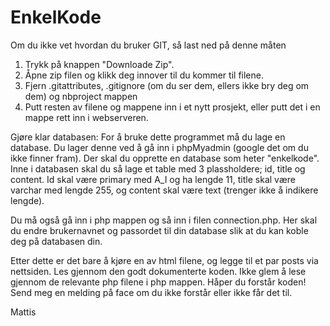 # EnkelKode

Om du ikke vet hvordan du bruker GIT, så last ned på denne måten
1. Trykk på knappen "Downloade Zip".
2. Åpne zip filen og klikk deg innover til du kommer til filene.
3. Fjern .gitattributes, .gitignore (om du ser dem, ellers ikke bry deg om dem) og nbproject mappen
4. Putt resten av filene og mappene inn i et nytt prosjekt, eller putt det i en mappe rett inn i webserveren.


Gjøre klar databasen:
For å bruke dette programmet må du lage en database. Du lager denne ved å gå inn i phpMyadmin (google det om du ikke finner fram). 
Der skal du opprette en database som heter "enkelkode". Inne i databasen skal du så lage et table med 3 plassholdere; id, title
og content. Id skal være primary med A_I og ha lengde 11, title skal være varchar med lengde 255, og content skal være text 
(trenger ikke å indikere lengde).
 
Du må også gå inn i php mappen og så inn i filen connection.php. Her skal du endre brukernavnet og passordet til din database
slik at du kan koble deg på databasen din.

Etter dette er det bare å kjøre en av html filene, og legge til et par posts via nettsiden. Les gjennom den godt dokumenterte
koden. Ikke glem å lese gjennom de relevante php filene i php mappen. Håper du forstår koden! Send meg en melding på face om 
du ikke forstår eller ikke får det til.

Mattis
